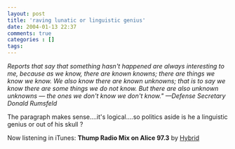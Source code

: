 ```yaml
---
layout: post
title: 'raving lunatic or linguistic genius'
date: 2004-01-13 22:37
comments: true
categories : []
tags:
---
```

<i>Reports that say that something hasn't happened are always interesting to me, because as we know, there are known knowns; there are things we know we know. We also know there are known unknowns; that is to say we know there are some things we do not know. But there are also unknown unknowns &#8212; the ones we don't know we don't know." &#8212;Defense Secretary Donald Rumsfeld</i>

The paragraph makes sense....it's logical....so politics aside is he a linguistic genius or out of his skull ?

Now listening in iTunes:  <strong>Thump Radio Mix on Alice 97.3</strong> by <a href="http://www.google.com/search?q=%22Hybrid%22">Hybrid</a><br><br>

